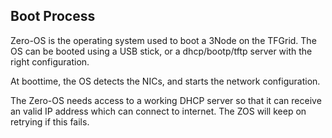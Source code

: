 ## Boot Process

Zero-OS is the operating system used to boot a 3Node on the TFGrid.
The OS can be booted using a USB stick, or a dhcp/bootp/tftp server with the right configuration. 

At boottime, the OS detects the NICs, and starts the network configuration. 

The Zero-OS needs access to a working DHCP server so that it can receive an valid IP address which can connect to internet. The ZOS will keep on retrying if this fails.

